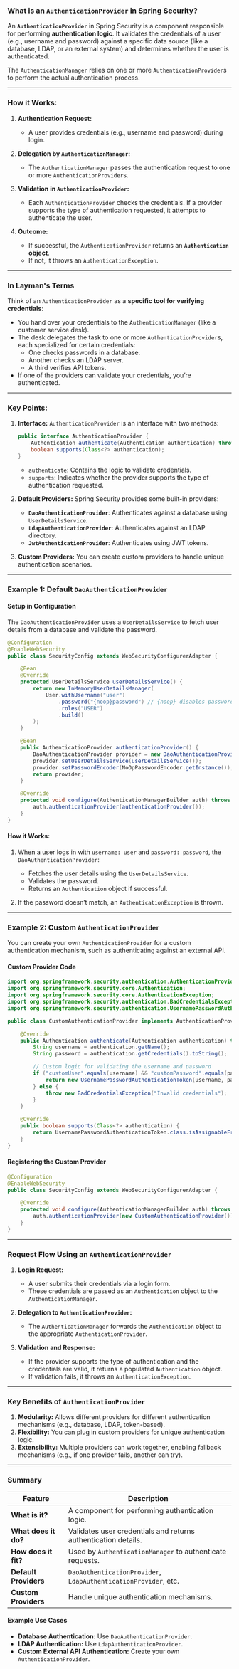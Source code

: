 ### **What is an `AuthenticationProvider` in Spring Security?**

An **`AuthenticationProvider`** in Spring Security is a component responsible for performing **authentication logic**. It validates the credentials of a user (e.g., username and password) against a specific data source (like a database, LDAP, or an external system) and determines whether the user is authenticated.

The `AuthenticationManager` relies on one or more `AuthenticationProvider`s to perform the actual authentication process.

---

### **How it Works:**
1. **Authentication Request:**
   - A user provides credentials (e.g., username and password) during login.

2. **Delegation by `AuthenticationManager`:**
   - The `AuthenticationManager` passes the authentication request to one or more `AuthenticationProvider`s.

3. **Validation in `AuthenticationProvider`:**
   - Each `AuthenticationProvider` checks the credentials. If a provider supports the type of authentication requested, it attempts to authenticate the user.

4. **Outcome:**
   - If successful, the `AuthenticationProvider` returns an **`Authentication` object**.
   - If not, it throws an `AuthenticationException`.

---

### **In Layman's Terms**
Think of an `AuthenticationProvider` as a **specific tool for verifying credentials**:
- You hand over your credentials to the `AuthenticationManager` (like a customer service desk).
- The desk delegates the task to one or more `AuthenticationProvider`s, each specialized for certain credentials:
  - One checks passwords in a database.
  - Another checks an LDAP server.
  - A third verifies API tokens.
- If one of the providers can validate your credentials, you’re authenticated.

---

### **Key Points:**
1. **Interface:**
   `AuthenticationProvider` is an interface with two methods:
   ```java
   public interface AuthenticationProvider {
       Authentication authenticate(Authentication authentication) throws AuthenticationException;
       boolean supports(Class<?> authentication);
   }
   ```
   - `authenticate`: Contains the logic to validate credentials.
   - `supports`: Indicates whether the provider supports the type of authentication requested.

2. **Default Providers:**
   Spring Security provides some built-in providers:
   - **`DaoAuthenticationProvider`**: Authenticates against a database using `UserDetailsService`.
   - **`LdapAuthenticationProvider`**: Authenticates against an LDAP directory.
   - **`JwtAuthenticationProvider`**: Authenticates using JWT tokens.

3. **Custom Providers:**
   You can create custom providers to handle unique authentication scenarios.

---

### **Example 1: Default `DaoAuthenticationProvider`**

#### **Setup in Configuration**
The `DaoAuthenticationProvider` uses a `UserDetailsService` to fetch user details from a database and validate the password.

```java
@Configuration
@EnableWebSecurity
public class SecurityConfig extends WebSecurityConfigurerAdapter {

    @Bean
    @Override
    protected UserDetailsService userDetailsService() {
        return new InMemoryUserDetailsManager(
            User.withUsername("user")
                .password("{noop}password") // {noop} disables password encoding for simplicity
                .roles("USER")
                .build()
        );
    }

    @Bean
    public AuthenticationProvider authenticationProvider() {
        DaoAuthenticationProvider provider = new DaoAuthenticationProvider();
        provider.setUserDetailsService(userDetailsService());
        provider.setPasswordEncoder(NoOpPasswordEncoder.getInstance());
        return provider;
    }

    @Override
    protected void configure(AuthenticationManagerBuilder auth) throws Exception {
        auth.authenticationProvider(authenticationProvider());
    }
}
```

#### **How it Works:**
1. When a user logs in with `username: user` and `password: password`, the `DaoAuthenticationProvider`:
   - Fetches the user details using the `UserDetailsService`.
   - Validates the password.
   - Returns an `Authentication` object if successful.

2. If the password doesn’t match, an `AuthenticationException` is thrown.

---

### **Example 2: Custom `AuthenticationProvider`**

You can create your own `AuthenticationProvider` for a custom authentication mechanism, such as authenticating against an external API.

#### **Custom Provider Code**
```java
import org.springframework.security.authentication.AuthenticationProvider;
import org.springframework.security.core.Authentication;
import org.springframework.security.core.AuthenticationException;
import org.springframework.security.authentication.BadCredentialsException;
import org.springframework.security.authentication.UsernamePasswordAuthenticationToken;

public class CustomAuthenticationProvider implements AuthenticationProvider {

    @Override
    public Authentication authenticate(Authentication authentication) throws AuthenticationException {
        String username = authentication.getName();
        String password = authentication.getCredentials().toString();

        // Custom logic for validating the username and password
        if ("customUser".equals(username) && "customPassword".equals(password)) {
            return new UsernamePasswordAuthenticationToken(username, password);
        } else {
            throw new BadCredentialsException("Invalid credentials");
        }
    }

    @Override
    public boolean supports(Class<?> authentication) {
        return UsernamePasswordAuthenticationToken.class.isAssignableFrom(authentication);
    }
}
```

#### **Registering the Custom Provider**
```java
@Configuration
@EnableWebSecurity
public class SecurityConfig extends WebSecurityConfigurerAdapter {

    @Override
    protected void configure(AuthenticationManagerBuilder auth) throws Exception {
        auth.authenticationProvider(new CustomAuthenticationProvider());
    }
}
```

---

### **Request Flow Using an `AuthenticationProvider`**

1. **Login Request:**
   - A user submits their credentials via a login form.
   - These credentials are passed as an `Authentication` object to the `AuthenticationManager`.

2. **Delegation to `AuthenticationProvider`:**
   - The `AuthenticationManager` forwards the `Authentication` object to the appropriate `AuthenticationProvider`.

3. **Validation and Response:**
   - If the provider supports the type of authentication and the credentials are valid, it returns a populated `Authentication` object.
   - If validation fails, it throws an `AuthenticationException`.

---

### **Key Benefits of `AuthenticationProvider`**
1. **Modularity:** Allows different providers for different authentication mechanisms (e.g., database, LDAP, token-based).
2. **Flexibility:** You can plug in custom providers for unique authentication logic.
3. **Extensibility:** Multiple providers can work together, enabling fallback mechanisms (e.g., if one provider fails, another can try).

---

### **Summary**

| Feature                        | Description                                      |
|--------------------------------|--------------------------------------------------|
| **What is it?**                | A component for performing authentication logic. |
| **What does it do?**           | Validates user credentials and returns authentication details. |
| **How does it fit?**           | Used by `AuthenticationManager` to authenticate requests. |
| **Default Providers**          | `DaoAuthenticationProvider`, `LdapAuthenticationProvider`, etc. |
| **Custom Providers**           | Handle unique authentication mechanisms.         |

#### **Example Use Cases**
- **Database Authentication:** Use `DaoAuthenticationProvider`.
- **LDAP Authentication:** Use `LdapAuthenticationProvider`.
- **Custom External API Authentication:** Create your own `AuthenticationProvider`.

